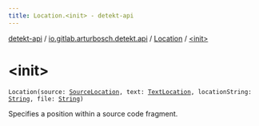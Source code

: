 ```yaml
---
title: Location.<init> - detekt-api
---
```


[detekt-api](../../index.html) / [io.gitlab.arturbosch.detekt.api](../index.html) / [Location](index.html) / [&lt;init&gt;](./-init-.html)

# &lt;init&gt;

`Location(source: `[`SourceLocation`](../-source-location/index.html)`, text: `[`TextLocation`](../-text-location/index.html)`, locationString: `[`String`](https://kotlinlang.org/api/latest/jvm/stdlib/kotlin/-string/index.html)`, file: `[`String`](https://kotlinlang.org/api/latest/jvm/stdlib/kotlin/-string/index.html)`)`

Specifies a position within a source code fragment.

